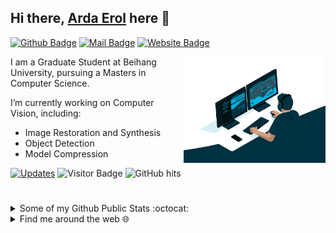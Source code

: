 ## Hi there, [Arda Erol](https://github.com/ardaeerol) here 👋
[![Github Badge](https://img.shields.io/badge/-@Janspiry-181717?style=flat&logo=GitHub&logoColor=white)](https://github.com/Janspiry)
[![Mail Badge](https://img.shields.io/badge/-lw_jiang@foxmail.com-c14438?style=flat&logo=Gmail&logoColor=white)](mailto:lw_jiang@foxmail.com "Connect via Email")
[![Website Badge](https://img.shields.io/badge/-janspiry.github.io-5a5a5a?style=flat&logo=vercel&logoColor=white)](https://janspiry.github.io)

<a href="https://github.com/Janspiry/"><img alt="GIF" src="https://github.com/Janspiry/Janspiry/blob/main/code.gif?raw=true" align="right" height="170" /></a>

I am a Graduate Student at Beihang University, pursuing a Masters in Computer Science.

I’m currently working on Computer Vision, including: 
- Image Restoration and Synthesis
- Object Detection
- Model Compression 

<a href="https://github.com/Janspiry?tab=followers" target="_blank"><img alt="Updates" src="https://img.shields.io/badge/--000000?style=flat&logo=RSS&logoColor=white"></a>
![Visitor Badge](https://visitor-badge.laobi.icu/badge?page_id=Janspiry.Janspiry)
<img alt="GitHub hits" src="https://img.shields.io/github/last-commit/Janspiry/Janspiry?label=profile%20updated&style=flat&color=cfa81c">

#
<details>
<summary>
   Some of my Github Public Stats :octocat:
</summary><br>
<p>
    <img alt = "GitHub Stats" src="https://github-readme-stats.vercel.app/api?username=Janspiry&theme=tokyonight&show_icons=true&hide=issues">
</p>

   #
</details>

<details>
<summary>
   Find me around the web 🌐
</summary>  <br>
   
[![csdn Badge](https://img.shields.io/badge/-CSDN-f54e10?style=flat&logoColor=white)](https://blog.csdn.net/jianglw1)
[![cnblogs Badge](https://img.shields.io/badge/-CnBlogs-bd4087?style=flat&logoColor=white)](https://www.cnblogs.com/Janspiry)
<!-- [![LeetCode Badge](https://img.shields.io/badge/-LeetCode-FFA116?style=flat&logo=LeetCode&logoColor=white)](https://leetcode-cn.com/u/janspiry)
[![Codeforces Badge](https://img.shields.io/badge/-Codeforces-1F8ACB?style=flat&logo=Codeforces&logoColor=white)](http://codeforces.com/profile/Janspiry) -->
#
</details>

